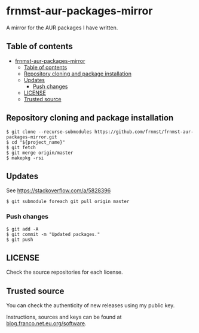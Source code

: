 # frnmst-aur-packages-mirror

A mirror for the AUR packages I have written.

## Table of contents

<!--TOC-->

- [frnmst-aur-packages-mirror](#frnmst-aur-packages-mirror)
  - [Table of contents](#table-of-contents)
  - [Repository cloning and package installation](#repository-cloning-and-package-installation)
  - [Updates](#updates)
    - [Push changes](#push-changes)
  - [LICENSE](#license)
  - [Trusted source](#trusted-source)

<!--TOC-->

## Repository cloning and package installation

    $ git clone --recurse-submodules https://github.com/frnmst/frnmst-aur-packages-mirror.git
    $ cd "${project_name}"
    $ git fetch
    $ git merge origin/master
    $ makepkg -rsi

## Updates

See https://stackoverflow.com/a/5828396

    $ git submodule foreach git pull origin master

### Push changes

    $ git add -A
    $ git commit -m "Updated packages."
    $ git push

## LICENSE

Check the source repositories for each license.

## Trusted source

You can check the authenticity of new releases using my public key.

Instructions, sources and keys can be found at [blog.franco.net.eu.org/software](https://blog.franco.net.eu.org/software/).
